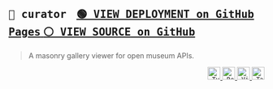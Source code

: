 <h2><samp>🔶 curator</samp>&nbsp;&nbsp;&nbsp;
    <a href="https://seylu.github.io/curator">
        <kbd><kbd>🟢 VIEW DEPLOYMENT</kbd> on GitHub Pages</kbd>
    </a>
    <a href="https://github.com/seylu/curator">
        <kbd><kbd>⚪ VIEW SOURCE</kbd> on GitHub</kbd>
    </a>
</h2>
<blockquote>A masonry gallery viewer for open museum APIs.</blockquote>

<p align="right">
    <a href="https://www.typescriptlang.org/">
        <code><img height="25" src="https://skillicons.dev/icons?i=ts&perline=1&theme=light" title="TypeScript"></code>
    </a>
    <a href="https://react.dev/">
        <code><img height="25" src="https://skillicons.dev/icons?i=react&perline=1&theme=light" title="React"></code>
    </a>
    <a href="https://vite.dev/">
        <code><img height="25" src="https://skillicons.dev/icons?i=vite&perline=1&theme=light" title="Vite"></code>
    </a>
    <a href="https://tailwindcss.com/">
        <code><img height="25" src="https://skillicons.dev/icons?i=tailwind&perline=1&theme=light" title="Tailwind CSS"></code>
    </a>
</p>

<br>
